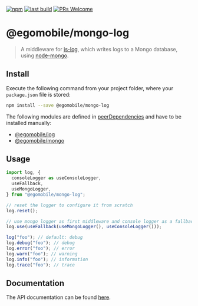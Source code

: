 [![npm](https://img.shields.io/npm/v/@egomobile/mongo-log.svg)](https://www.npmjs.com/package/@egomobile/mongo-log)
[![last build](https://img.shields.io/github/workflow/status/egomobile/mongo-log/Publish)](https://github.com/egomobile/mongo-log/actions?query=workflow%3APublish)
[![PRs Welcome](https://img.shields.io/badge/PRs-welcome-brightgreen.svg?style=flat-square)](https://github.com/egomobile/mongo-log/pulls)

# @egomobile/mongo-log

> A middleware for [js-log](https://github.com/egomobile/js-log), which writes logs to a Mongo database, using [node-mongo](https://github.com/egomobile/node-mongo).

## Install

Execute the following command from your project folder, where your `package.json` file is stored:

```bash
npm install --save @egomobile/mongo-log
```

The following modules are defined in [peerDependencies](https://nodejs.org/uk/blog/npm/peer-dependencies/) and have to be installed manually:

- [@egomobile/log](https://github.com/egomobile/js-log)
- [@egomobile/mongo](https://github.com/egomobile/node-mongo)

## Usage

```typescript
import log, {
  consoleLogger as useConsoleLogger,
  useFallback,
  useMongoLogger,
} from "@egomobile/mongo-log";

// reset the logger to configure it from scratch
log.reset();

// use mongo logger as first middleware and console logger as a fallback
log.use(useFallback(useMongoLogger(), useConsoleLogger()));

log("foo"); // default: debug
log.debug("foo"); // debug
log.error("foo"); // error
log.warn("foo"); // warning
log.info("foo"); // information
log.trace("foo"); // trace
```

## Documentation

The API documentation can be found [here](https://egomobile.github.io/mongo-log/).
